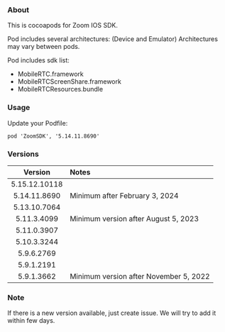 ### About

This is cocoapods for Zoom IOS SDK. 

Pod includes several architectures:
(Device and Emulator)
Architectures may vary between pods.


Pod includes sdk list:
- MobileRTC.framework
- MobileRTCScreenShare.framework
- MobileRTCResources.bundle

### Usage
Update your Podfile:
```
pod 'ZoomSDK', '5.14.11.8690'
```


### Versions


|    Version     | Notes                                  | 
|:--------------:|:---------------------------------------|
| 5.15.12.10118  |                                        |
|  5.14.11.8690  | Minimum after February 3, 2024         |
|  5.13.10.7064  |                                        |
|  5.11.3.4099   | Minimum version after August 5, 2023   |
|  5.11.0.3907   |                                        |
|  5.10.3.3244   |                                        |
|   5.9.6.2769   |                                        |
|   5.9.1.2191   |                                        |
|   5.9.1.3662   | Minimum version after November 5, 2022 |


### Note

If there is a new version available, just create issue. 
We will try to add it within few days.
